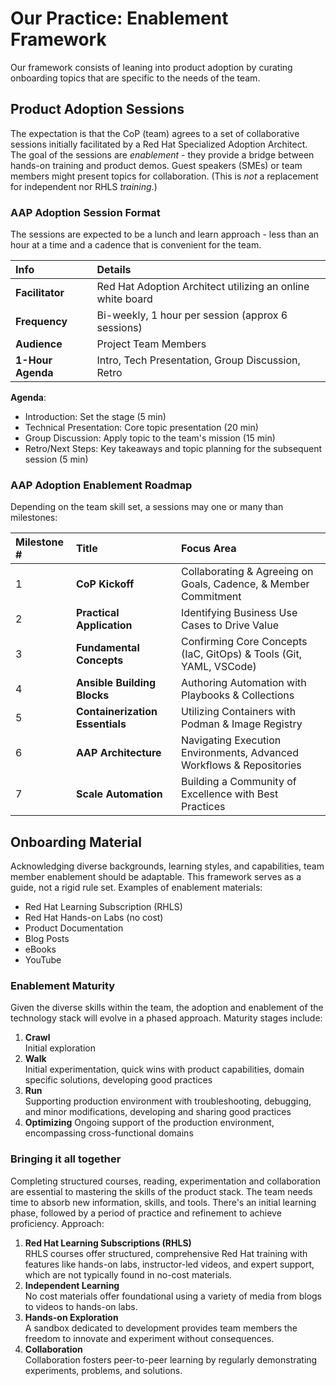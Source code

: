 # Our Practice: Enablement Framework

Our framework consists of leaning into product adoption by curating onboarding topics that are specific to the needs of the team.   

## Product Adoption Sessions

The expectation is that the CoP (team) agrees to a set of collaborative sessions initially facilitated by a Red Hat Specialized Adoption Architect.  The goal of the sessions are *enablement* - they provide a bridge between hands-on training and product demos.  Guest speakers (SMEs) or team members might present topics for collaboration.   (This is *not* a replacement for independent nor RHLS *training*.)

### AAP Adoption Session Format

The sessions are expected to be a lunch and learn approach - less than an hour at a time and a cadence that is convenient for the team.

| Info | Details |
| :--- | :--- |
| **Facilitator** | Red Hat Adoption Architect utilizing an online white board |
| **Frequency** | Bi-weekly, 1 hour per session (approx 6 sessions) |
| **Audience** | Project Team Members |
| **1-Hour Agenda** | Intro, Tech Presentation, Group Discussion, Retro |

**Agenda**:

* Introduction: Set the stage (5 min)
* Technical Presentation: Core topic presentation (20 min)
* Group Discussion: Apply topic to the team's mission (15 min)
* Retro/Next Steps: Key takeaways and topic planning for the subsequent session (5 min)

### AAP Adoption Enablement Roadmap

Depending on the team skill set, a sessions may one or many than milestones:

| Milestone # | Title                                           | Focus Area                                  |
| :---------- | :---------------------------------------------- | :------------------------------------------ |
| 1           | **CoP Kickoff** | Collaborating & Agreeing on Goals, Cadence, & Member Commitment |
| 2           | **Practical Application** | Identifying Business Use Cases to Drive Value |
| 3           | **Fundamental Concepts** | Confirming Core Concepts (IaC, GitOps) & Tools (Git, YAML, VSCode) |
| 4           | **Ansible Building Blocks** | Authoring Automation with Playbooks & Collections |
| 5           | **Containerization Essentials** | Utilizing Containers with Podman & Image Registry |
| 6           | **AAP Architecture** | Navigating Execution Environments, Advanced Workflows & Repositories |
| 7           | **Scale Automation** | Building a Community of Excellence with Best Practices |

## Onboarding Material

Acknowledging diverse backgrounds, learning styles, and capabilities, team member enablement should be adaptable. This framework serves as a guide, not a rigid rule set.  Examples of enablement materials:

* Red Hat Learning Subscription (RHLS)
* Red Hat Hands-on Labs (no cost)
* Product Documentation
* Blog Posts
* eBooks
* YouTube

### Enablement Maturity

Given the diverse skills within the team, the adoption and enablement of the technology stack will evolve in a phased approach. Maturity stages include:

1. **Crawl**  
Initial exploration
2. **Walk**  
Initial experimentation, quick wins with product capabilities, domain specific solutions, developing good practices
3. **Run**  
Supporting production environment with troubleshooting, debugging, and minor modifications, developing and sharing good practices
4. **Optimizing**
Ongoing support of the production environment, encompassing cross-functional domains

### Bringing it all together

Completing structured courses, reading, experimentation and collaboration are essential to mastering the skills of the product stack.   The team needs time to absorb new information, skills, and tools. There's an initial learning phase, followed by a period of practice and refinement to achieve proficiency.  Approach:

1. **Red Hat Learning Subscriptions (RHLS)**  
RHLS courses offer structured, comprehensive Red Hat training with features like hands-on labs, instructor-led videos, and expert support, which are not typically found in no-cost materials.  
2. **Independent Learning**  
No cost materials offer foundational using a variety of media from blogs to videos to hands-on labs.
3. **Hands-on Exploration**  
A sandbox dedicated to development provides team members the freedom to innovate and experiment without consequences.
4. **Collaboration**  
Collaboration fosters peer-to-peer learning by regularly demonstrating experiments, problems, and solutions.

